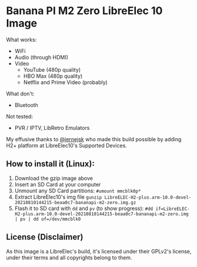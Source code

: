 # Banana PI M2 Zero LibreElec 10 Image

What works:

- WiFi
- Audio (through HDMI)
- Video
  - YouTube (480p quality)
  - HBO Max (480p quality)
  - Netflix and Prime Video (probably)

What don't:

- Bluetooth

Not tested:

- PVR / IPTV, LibRetro Emulators

My effusive thanks to [@jernejsk](https://github.com/jernejsk) who made this build possible by adding H2+ platform at LibreElec10's Supported Devices.

## How to install it (Linux):

1. Download the gzip image above
2. Insert an SD Card at your computer
3. Unmount any SD Card partitions:
`#umount mmcblk0p*`
4. Extract LibreElec10's img file
`gunzip LibreELEC-H2-plus.arm-10.0-devel-20210810144215-beaa0c7-bananapi-m2-zero.img.gz`
5. Flash it to SD card with `dd` and `pv` (to show progress):
`#dd if=LibreELEC-H2-plus.arm-10.0-devel-20210810144215-beaa0c7-bananapi-m2-zero.img | pv | dd of=/dev/mmcblk0`

## License (Disclaimer)

As this image is a LibreElec's build, it's licensed under their GPLv2's license, under their terms and all copyrights belong to them.

